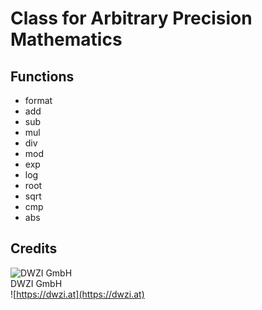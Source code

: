 Class for Arbitrary Precision Mathematics
=========================================

Functions
---------

* format
* add
* sub
* mul
* div
* mod
* exp
* log
* root
* sqrt
* cmp
* abs

Credits
-------
![DWZI GmbH](https://dwzi.at/logo/logo_dwzi_150x150.png)  
DWZI GmbH  
![https://dwzi.at](https://dwzi.at)
